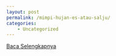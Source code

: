 ```yaml
---
layout: post
permalink: /mimpi-hujan-es-atau-salju/
categories:
    - Uncategorized
---
```


[Baca Selengkapnya](/03)